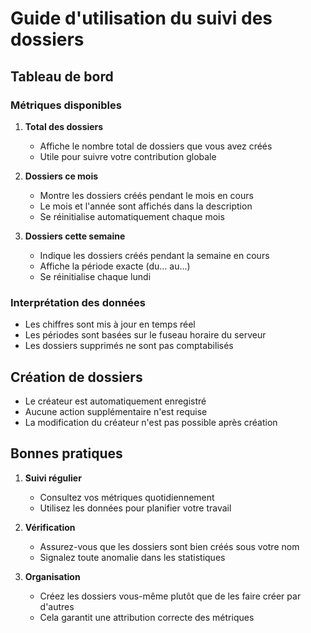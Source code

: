 # Guide d'utilisation du suivi des dossiers

## Tableau de bord

### Métriques disponibles

1. **Total des dossiers**
   - Affiche le nombre total de dossiers que vous avez créés
   - Utile pour suivre votre contribution globale

2. **Dossiers ce mois**
   - Montre les dossiers créés pendant le mois en cours
   - Le mois et l'année sont affichés dans la description
   - Se réinitialise automatiquement chaque mois

3. **Dossiers cette semaine**
   - Indique les dossiers créés pendant la semaine en cours
   - Affiche la période exacte (du... au...)
   - Se réinitialise chaque lundi

### Interprétation des données

- Les chiffres sont mis à jour en temps réel
- Les périodes sont basées sur le fuseau horaire du serveur
- Les dossiers supprimés ne sont pas comptabilisés

## Création de dossiers

- Le créateur est automatiquement enregistré
- Aucune action supplémentaire n'est requise
- La modification du créateur n'est pas possible après création

## Bonnes pratiques

1. **Suivi régulier**
   - Consultez vos métriques quotidiennement
   - Utilisez les données pour planifier votre travail

2. **Vérification**
   - Assurez-vous que les dossiers sont bien créés sous votre nom
   - Signalez toute anomalie dans les statistiques

3. **Organisation**
   - Créez les dossiers vous-même plutôt que de les faire créer par d'autres
   - Cela garantit une attribution correcte des métriques
